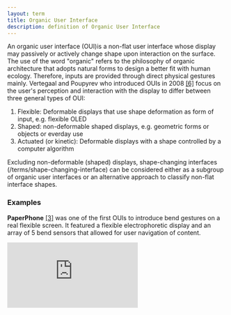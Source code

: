 ```yaml
---
layout: term
title: Organic User Interface
description: definition of Organic User Interface
---
```

An organic user interface (OUI)is a non-flat user interface whose display may passively or actively change shape upon interaction on the surface. 
The use of the word "organic" refers to the philosophy of organic architecture that adopts natural forms to design a better fit with human ecology. Therefore, inputs are provided through direct physical gestures mainly. Vertegaal and Poupyrev who introduced OUIs in 2008 [[6]](/resources/#references) focus on the user's perception and interaction with the display to differ between three general types of OUI:

1. Flexible: Deformable displays that use shape deformation as form of input, e.g. flexible OLED
2. Shaped: non-deformable shaped displays, e.g. geometric forms or objects or everday use
3. Actuated (or kinetic): Deformable displays with a shape controlled by a computer algorithm

Excluding non-deformable (shaped) displays, shape-changing interfaces (/terms/shape-changing-interface) can be considered either as a subgroup of organic user interfaces or an alternative approach to classify non-flat interface shapes. 

### Examples

**PaperPhone** [[3]](/resources/#references) was one of the first OUIs to introduce bend gestures on a real flexible screen. It featured a flexible electrophoretic display and an array of 5 bend sensors that allowed for user navigation of content. 
<div class="media-wrapper"><iframe src="https://www.youtube.com/embed/Rl-qygUEE2c" frameborder="0" allow="accelerometer; autoplay; encrypted-media; gyroscope; picture-in-picture" allowfullscreen></iframe></div>





 